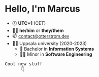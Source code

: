 # Hello, I'm Marcus 
- 🕐 <b>UTC+1</b> (CET)
- 🙋‍♂️ <b>he/him</b> or <b>they/them</b>
- 📫 <a href="mailto:contact@otterstrom.dev">contact@otterstrom.dev</a>
- 👨‍🎓 Uppsala university (2020-2023)
  - 📡 Bachelor in <b>Information Systems</b> 
  - 👨‍💻 Minor in <b>Software Engineering</b> 


<pre>
Cool new stuff                                                                                       Cool old stuff
      👇                                                                                                   👇
</pre>


<!--
**LeMorrow/LeMorrow** is a ✨ _special_ ✨ repository because its `README.md` (this file) appears on your GitHub profile.

Here are some ideas to get you started:

- 🔭 I’m currently working on ...
- 🌱 I’m currently learning ...
- 👯 I’m looking to collaborate on ...
- 🤔 I’m looking for help with ...
- 💬 Ask me about ...
- 📫 How to reach me: ...
- 😄 Pronouns: ...
- ⚡ Fun fact: ...
-->
